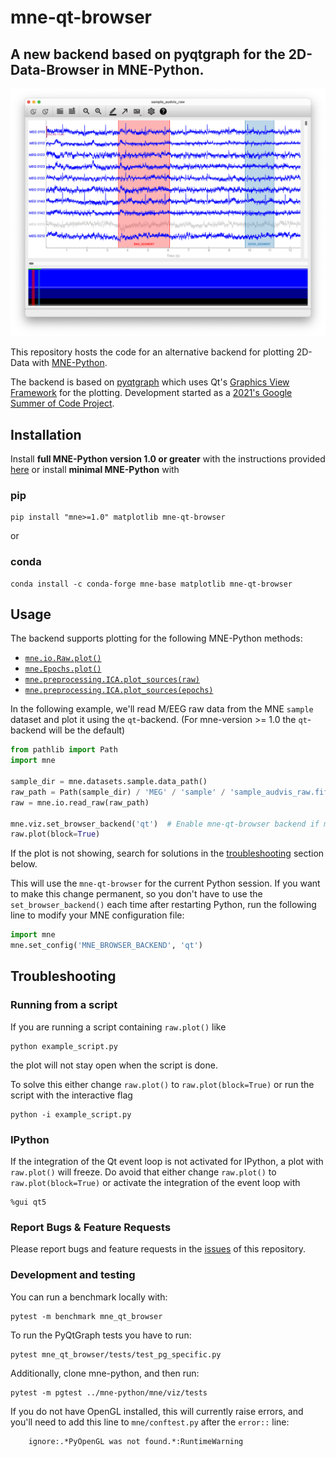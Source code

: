 # mne-qt-browser

## A new backend based on pyqtgraph for the 2D-Data-Browser in MNE-Python.

![Screenshot of mne-qt-browser](https://github.com/mne-tools/mne-qt-browser/raw/main/screenshot.png)

This repository hosts the code for an alternative backend for plotting 2D-Data with 
[MNE-Python](https://github.com/mne-tools/mne-python).

The backend is based on [pyqtgraph](https://github.com/pyqtgraph/pyqtgraph) 
which uses Qt's [Graphics View Framework](https://doc.qt.io/qt-5/graphicsview.html)
for the plotting.
Development started as a [2021's Google Summer of Code Project](https://github.com/marsipu/gsoc2021).

## Installation
Install **full MNE-Python version 1.0 or greater** with the instructions provided [here](https://mne.tools/stable/install/mne_python.html#d-plotting-and-source-analysis) or install **minimal MNE-Python** with
### pip
```
pip install "mne>=1.0" matplotlib mne-qt-browser
```
or
### conda
```
conda install -c conda-forge mne-base matplotlib mne-qt-browser
```

## Usage

The backend supports plotting for the following MNE-Python methods:

- [`mne.io.Raw.plot()`](https://mne.tools/dev/generated/mne.io.Raw.html?highlight=raw%20plot#mne.io.Raw.plot)
- [`mne.Epochs.plot()`](https://mne.tools/dev/generated/mne.Epochs.html?highlight=epochs%20plot#mne.Epochs.plot)
- [`mne.preprocessing.ICA.plot_sources(raw)`](https://mne.tools/dev/generated/mne.preprocessing.ICA.html?highlight=ica%20plot_sources#mne.preprocessing.ICA.plot_sources)
- [`mne.preprocessing.ICA.plot_sources(epochs)`](https://mne.tools/dev/generated/mne.preprocessing.ICA.html?highlight=ica%20plot_sources#mne.preprocessing.ICA.plot_sources)

In the following example, we'll read M/EEG raw data from the MNE `sample` dataset
and plot it using the `qt`-backend.
(For mne-version >= 1.0 the `qt`-backend will be the default)

```python
from pathlib import Path
import mne

sample_dir = mne.datasets.sample.data_path()
raw_path = Path(sample_dir) / 'MEG' / 'sample' / 'sample_audvis_raw.fif'
raw = mne.io.read_raw(raw_path)

mne.viz.set_browser_backend('qt')  # Enable mne-qt-browser backend if mne < 1.0
raw.plot(block=True)
```

If the plot is not showing, search for solutions in the
[troubleshooting](#troubleshooting) section below.

This will use the `mne-qt-browser` for the current Python session. If you
want to make this change permanent, so you don't have to use the
`set_browser_backend()` each time after restarting Python, run the following
line to modify your MNE configuration file:

```python
import mne
mne.set_config('MNE_BROWSER_BACKEND', 'qt')
```

## Troubleshooting

### Running from a script

If you are running a script containing `raw.plot()` like

```console
python example_script.py
```

the plot will not stay open when the script is done. 

To solve this either change `raw.plot()` to `raw.plot(block=True)` or run the script with the interactive flag

```console
python -i example_script.py
```

### IPython

If the integration of the Qt event loop is not activated for IPython, a plot with `raw.plot()` will freeze.
Do avoid that either change `raw.plot()` to `raw.plot(block=True)` or activate the integration of the event loop with

```console
%gui qt5
```

### Report Bugs & Feature Requests

Please report bugs and feature requests in the [issues](https://github.com/mne-tools/mne-qt-browser/issues) of this repository.

### Development and testing

You can run a benchmark locally with:

```console
pytest -m benchmark mne_qt_browser
```

To run the PyQtGraph tests you have to run:
```
pytest mne_qt_browser/tests/test_pg_specific.py
```

Additionally, clone mne-python, and then run:

```console
pytest -m pgtest ../mne-python/mne/viz/tests
```

If you do not have OpenGL installed, this will currently raise errors, and
you'll need to add this line to `mne/conftest.py` after the `error::` line:

```raw
    ignore:.*PyOpenGL was not found.*:RuntimeWarning
```
